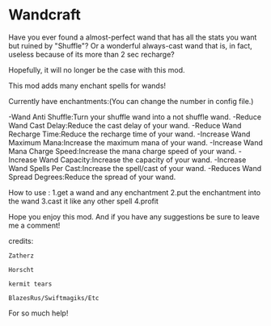# Wandcraft
Have you ever found a almost-perfect wand that has all the stats you want but ruined by "Shuffle"?
Or a wonderful always-cast wand that is, in fact, useless because of its more than 2 sec recharge?

Hopefully, it will no longer be the case with this mod.

This mod adds many enchant spells for wands!

Currently have enchantments:(You can change the number in config file.)
  
-Wand Anti Shuffle:Turn your shuffle wand into a not shuffle wand.
-Reduce Wand Cast Delay:Reduce the cast delay of your wand.
-Reduce Wand Recharge Time:Reduce the recharge time of your wand.
-Increase Wand Maximum Mana:Increase the maximum mana of your wand.
-Increase Wand Mana Charge Speed:Increase the mana charge speed of your wand.
-Increase Wand Capacity:Increase the capacity of your wand.
-Increase Wand Spells Per Cast:Increase the spell/cast of your wand.
-Reduces Wand Spread Degrees:Reduce the spread of your wand.

How to use :
  1.get a wand and any enchantment
  2.put the enchantment into the wand
  3.cast it like any other spell
  4.profit

Hope you enjoy this mod. And if you have any suggestions be sure to leave me a comment!

credits:
	
	Zatherz
	
	Horscht
	
	kermit tears
	
	BlazesRus/Swiftmagiks/Etc
	
For so much help!
